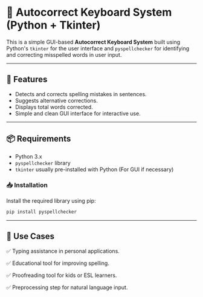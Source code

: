 # 📝 Autocorrect Keyboard System (Python + Tkinter)

This is a simple GUI-based **Autocorrect Keyboard System** built using Python's `tkinter` for the user interface and `pyspellchecker` for identifying and correcting misspelled words in user input.

---

## 🚀 Features

- Detects and corrects spelling mistakes in sentences.
- Suggests alternative corrections.
- Displays total words corrected.
- Simple and clean GUI interface for interactive use.

---

## 📦 Requirements

- Python 3.x
- `pyspellchecker` library
- `tkinter` usually pre-installed with Python (For GUI if necessary)

### 📥 Installation

Install the required library using pip:

```bash
pip install pyspellchecker
```
---

## 💼 Use Cases

✅ Typing assistance in personal applications.

✅ Educational tool for improving spelling.

✅ Proofreading tool for kids or ESL learners.

✅ Preprocessing step for natural language input.
